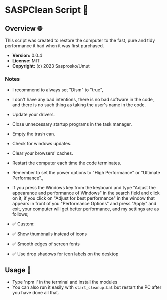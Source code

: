 # SASPClean Script 🚀

## Overview 🌐

This script was created to restore the computer to the fast, pure and tidy performance it had when it was first purchased.

- **Version:** 0.0.4
- **License:** MIT
- **Copyright:** (c) 2023 Sasprosko/Umut

### Notes

- I recommend to always set "Dism" to "true",
- I don't have any bad intentions, there is no bad software in the code, and there is no such thing as taking the user's name in the code.
- Update your drivers.
- Close unnecessary startup programs in the task manager.
- Empty the trash can.
- Check for windows updates.
- Clear your browsers' caches.
- Restart the computer each time the code terminates.
- Remember to set the power options to "High Performance" or "Ultimate Performance".,
- If you press the Windows key from the keyboard and type "Adjust the appearance and performance of Windows" in the search field and click on it, if you click on "Adjust for best performance" in the window that appears in front of you "Performance Options" and press "Apply" and exit, your computer will get better performance, and my settings are as follows;

- ✅ Custom:

- ✅ Show thumbnails instead of icons
- ✅ Smooth edges of screen fonts
- ✅ Use drop shadows for icon labels on the desktop

## Usage 🚀

- Type 'npm i' in the terminal and install the modules
- You can also run it easily with `start_cleanup.bat` but restart the PC after you have done all that.
